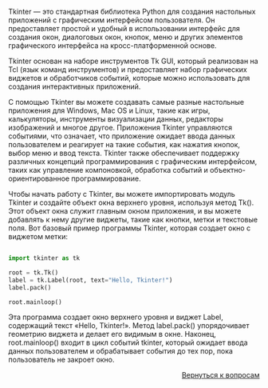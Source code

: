 Tkinter — это стандартная библиотека Python для создания настольных приложений с графическим интерфейсом пользователя.
Он предоставляет простой и удобный в использовании интерфейс для создания окон, диалоговых окон, кнопок, меню и других
элементов графического интерфейса на кросс-платформенной основе.

Tkinter основан на наборе инструментов Tk GUI, который реализован на Tcl (язык команд инструментов) и предоставляет
набор графических виджетов и обработчиков событий, которые можно использовать для создания интерактивных приложений.

С помощью Tkinter вы можете создавать самые разные настольные приложения для Windows, Mac OS и Linux, такие как игры,
калькуляторы, инструменты визуализации данных, редакторы изображений и многое другое. Приложения Tkinter управляются
событиями, что означает, что приложение ожидает ввода данных пользователем и реагирует на такие события, как нажатия
кнопок, выбор меню и ввод текста. Tkinter также обеспечивает поддержку различных концепций программирования с
графическим интерфейсом, таких как управление компоновкой, обработка событий и объектно-ориентированное
программирование.

Чтобы начать работу с Tkinter, вы можете импортировать модуль Tkinter и создайте объект окна верхнего уровня,
используя метод Tk(). Этот объект окна служит главным окном приложения, и вы можете добавлять к нему другие виджеты,
такие как кнопки, метки и текстовые поля. Вот базовый пример программы Tkinter, которая создает окно с виджетом метки:

```python

import tkinter as tk

root = tk.Tk()
label = tk.Label(root, text="Hello, Tkinter!")
label.pack()

root.mainloop()
```

Эта программа создает окно верхнего уровня и виджет Label, содержащий текст «Hello, Tkinter!». Метод label.pack()
упорядочивает геометрию виджета и делает его видимым в окне. Наконец, root.mainloop() входит в цикл событий tkinter,
который ожидает ввода данных пользователем и обрабатывает события до тех пор, пока пользователь не закроет окно.

<div align="right">

[Вернуться к вопросам](../Вопросы.md)

</div>
